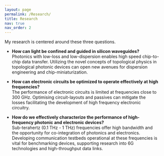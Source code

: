 ```yaml
---
layout: page
permalink: /Research/
title: Research
nav: true
nav_order: 2
---
```


My research is centered around these three questions.

- **How can light be confined and guided in silicon waveguides?**  
 Photonics with low-loss and low-dispersion enables high speed chip-to-chip data transfer. Utilizing the novel concepts of topological physics in topological photonic devices can open new avenues for dispersion engineering and chip-miniaturization.

- **How can electronic circuits be optimized to operate effectively at high frequencies?**  
  The performance of electronic circuits is limited at frequencies close to 300 GHz. Optimising circuit-layouts and passives can mitigate the losses facilitating the development of high frequency electronic circuitry. 

- **How do we effectively characterize the performance of high-frequency photonic and electronic devices?**  
  Sub-terahertz (0.1 THz - 1 THz) frequencies offer high bandwidth and the opportunity for co-integration of photonics and electronics. Developing communication testbeds operational at these frequencies is vital for benchmarking devices, supporting research into 6G technologies and high-throughput data links.
